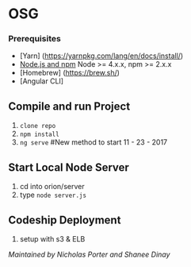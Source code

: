 # OSG


### Prerequisites

- [Yarn] (https://yarnpkg.com/lang/en/docs/install/)
- [Node.js and npm](nodejs.org) Node >= 4.x.x, npm >= 2.x.x
- [Homebrew] (https://brew.sh/)
- [Angular CLI]



## Compile and run Project
1. `clone repo`
2. `npm install`
3. `ng serve` #New method to start 11 - 23 - 2017

## Start Local Node Server
1. cd into orion/server
2. type `node server.js`

## Codeship Deployment
1. setup with s3 & ELB


*Maintained by Nicholas Porter and Shanee Dinay*